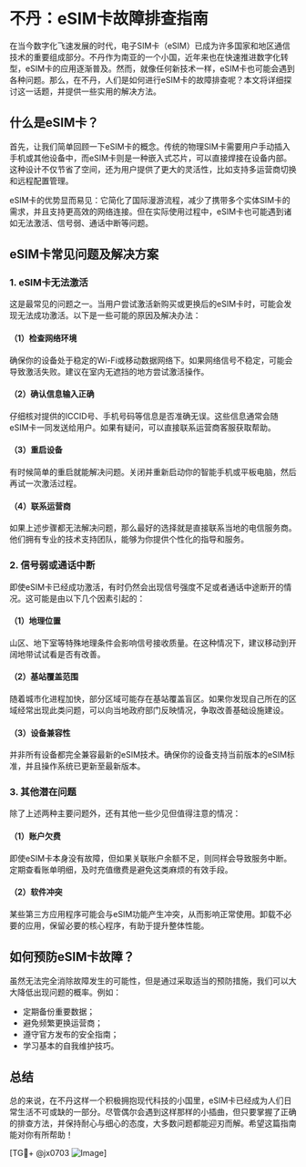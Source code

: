 # 不丹：eSIM卡故障排查指南

在当今数字化飞速发展的时代，电子SIM卡（eSIM）已成为许多国家和地区通信技术的重要组成部分。不丹作为南亚的一个小国，近年来也在快速推进数字化转型，eSIM卡的应用逐渐普及。然而，就像任何新技术一样，eSIM卡也可能会遇到各种问题。那么，在不丹，人们是如何进行eSIM卡的故障排查呢？本文将详细探讨这一话题，并提供一些实用的解决方法。

## 什么是eSIM卡？

首先，让我们简单回顾一下eSIM卡的概念。传统的物理SIM卡需要用户手动插入手机或其他设备中，而eSIM卡则是一种嵌入式芯片，可以直接焊接在设备内部。这种设计不仅节省了空间，还为用户提供了更大的灵活性，比如支持多运营商切换和远程配置管理。

eSIM卡的优势显而易见：它简化了国际漫游流程，减少了携带多个实体SIM卡的需求，并且支持更高效的网络连接。但在实际使用过程中，eSIM卡也可能遇到诸如无法激活、信号弱、通话中断等问题。

## eSIM卡常见问题及解决方案

### 1. eSIM卡无法激活

这是最常见的问题之一。当用户尝试激活新购买或更换后的eSIM卡时，可能会发现无法成功激活。以下是一些可能的原因及解决办法：

#### （1）检查网络环境
确保你的设备处于稳定的Wi-Fi或移动数据网络下。如果网络信号不稳定，可能会导致激活失败。建议在室内无遮挡的地方尝试激活操作。

#### （2）确认信息输入正确
仔细核对提供的ICCID号、手机号码等信息是否准确无误。这些信息通常会随eSIM卡一同发送给用户。如果有疑问，可以直接联系运营商客服获取帮助。

#### （3）重启设备
有时候简单的重启就能解决问题。关闭并重新启动你的智能手机或平板电脑，然后再试一次激活过程。

#### （4）联系运营商
如果上述步骤都无法解决问题，那么最好的选择就是直接联系当地的电信服务商。他们拥有专业的技术支持团队，能够为你提供个性化的指导和服务。

### 2. 信号弱或通话中断

即使eSIM卡已经成功激活，有时仍然会出现信号强度不足或者通话中途断开的情况。这可能是由以下几个因素引起的：

#### （1）地理位置
山区、地下室等特殊地理条件会影响信号接收质量。在这种情况下，建议移动到开阔地带试试看是否有改善。

#### （2）基站覆盖范围
随着城市化进程加快，部分区域可能存在基站覆盖盲区。如果你发现自己所在的区域经常出现此类问题，可以向当地政府部门反映情况，争取改善基础设施建设。

#### （3）设备兼容性
并非所有设备都完全兼容最新的eSIM技术。确保你的设备支持当前版本的eSIM标准，并且操作系统已更新至最新版本。

### 3. 其他潜在问题

除了上述两种主要问题外，还有其他一些少见但值得注意的情况：

#### （1）账户欠费
即使eSIM卡本身没有故障，但如果关联账户余额不足，则同样会导致服务中断。定期查看账单明细，及时充值缴费是避免这类麻烦的有效手段。

#### （2）软件冲突
某些第三方应用程序可能会与eSIM功能产生冲突，从而影响正常使用。卸载不必要的应用，保留必要的核心程序，有助于提升整体性能。

## 如何预防eSIM卡故障？

虽然无法完全消除故障发生的可能性，但是通过采取适当的预防措施，我们可以大大降低出现问题的概率。例如：

- 定期备份重要数据；
- 避免频繁更换运营商；
- 遵守官方发布的安全指南；
- 学习基本的自我维护技巧。

## 总结

总的来说，在不丹这样一个积极拥抱现代科技的小国里，eSIM卡已经成为人们日常生活不可或缺的一部分。尽管偶尔会遇到这样那样的小插曲，但只要掌握了正确的排查方法，并保持耐心与细心的态度，大多数问题都能迎刃而解。希望这篇指南能对你有所帮助！

[TG💪+ @jx0703 ![Image](https://github.com/user-attachments/assets/dbca1d08-cadb-493c-b0ec-ad6f7a83f270)]